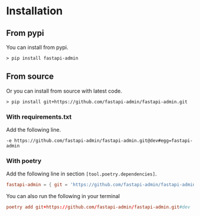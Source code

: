 # Installation

## From pypi

You can install from pypi.

```shell
> pip install fastapi-admin
```

## From source

Or you can install from source with latest code.

```shell
> pip install git+https://github.com/fastapi-admin/fastapi-admin.git
```

### With requirements.txt

Add the following line.

```
-e https://github.com/fastapi-admin/fastapi-admin.git@dev#egg=fastapi-admin
```

### With poetry

Add the following line in section `[tool.poetry.dependencies]`.

```toml
fastapi-admin = { git = 'https://github.com/fastapi-admin/fastapi-admin.git', branch = 'dev' }
```

You can also run the following in your terminal

```toml
poetry add git+https://github.com/fastapi-admin/fastapi-admin.git#dev
```
